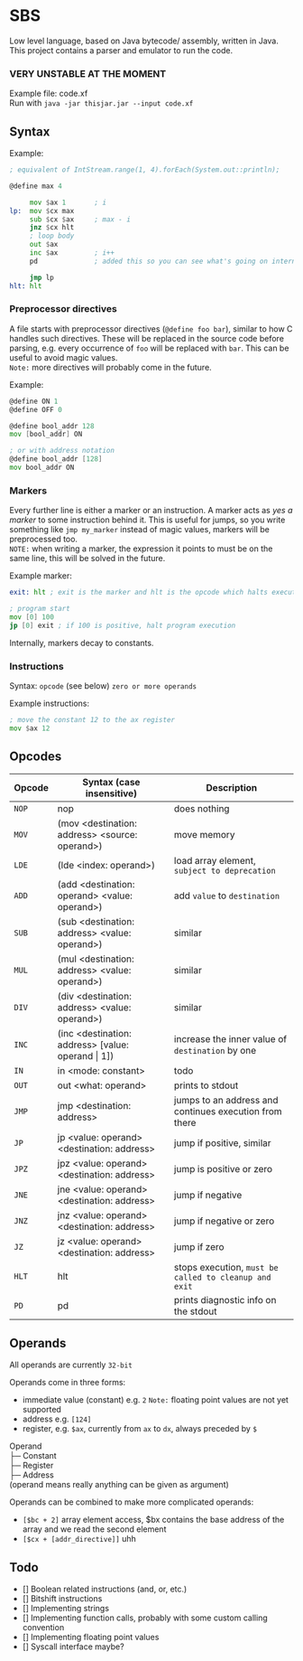 # SBS
Low level language, based on Java bytecode/ assembly, written in Java.  
This project contains a parser and emulator to run the code.

### VERY UNSTABLE AT THE MOMENT

Example file: code.xf  
Run with `java -jar thisjar.jar --input code.xf`

## Syntax

Example:

```asm
; equivalent of IntStream.range(1, 4).forEach(System.out::println);

@define max 4

     mov $ax 1       ; i
lp:  mov $cx max
     sub $cx $ax     ; max - i
     jnz $cx hlt
     ; loop body
     out $ax
     inc $ax         ; i++
     pd              ; added this so you can see what's going on internally (print diagnostics)

     jmp lp
hlt: hlt
```

### Preprocessor directives

A file starts with preprocessor directives (`@define foo bar`), similar to how C handles such directives.
These will be replaced in the source code before parsing, e.g. every occurrence of `foo` will be replaced with `bar`.
This can be useful to avoid magic values.  
`Note:` more directives will probably come in the future.

Example:

```asm
@define ON 1
@define OFF 0

@define bool_addr 128
mov [bool_addr] ON

; or with address notation
@define bool_addr [128]
mov bool_addr ON
```

### Markers

Every further line is either a marker or an instruction. A marker acts as *yes a marker* to some instruction behind it.
This is useful for jumps, so you write something like `jmp my_marker` instead of magic values, markers will be preprocessed too.  
`NOTE:` when writing a marker, the expression it points to must be on the same line, this will be solved in the future.

Example marker:

```asm
exit: hlt ; exit is the marker and hlt is the opcode which halts execution of the program

; program start
mov [0] 100
jp [0] exit ; if 100 is positive, halt program execution
```

Internally, markers decay to constants.

### Instructions

Syntax: `opcode` (see below) `zero or more operands`

Example instructions:

```asm
; move the constant 12 to the ax register
mov $ax 12
```

## Opcodes

| Opcode | Syntax (case insensitive)                            | Description                                            |
|--------|------------------------------------------------------|--------------------------------------------------------|
| `NOP`  | nop                                                  | does nothing                                           |
| `MOV`  | (mov <destination: address> <source: operand>)       | move memory                                            |
| `LDE`  | (lde <array start offset: operand> <index: operand>) | load array element, `subject to deprecation`           |
| `ADD`  | (add <destination: operand> <value: operand>)        | add `value` to `destination`                           |
| `SUB`  | (sub <destination: address> <value: operand>)        | similar                                                |
| `MUL`  | (mul <destination: address> <value: operand>)        | similar                                                |
| `DIV`  | (div <destination: address> <value: operand>)        | similar                                                |
| `INC`  | (inc <destination: address> \[value: operand \| 1])  | increase the inner value of `destination` by one       |
| `IN`   | in <mode: constant>                                  | todo                                                   |
| `OUT`  | out <what: operand>                                  | prints to stdout                                       |
| `JMP`  | jmp <destination: address>                           | jumps to an address and continues execution from there |
| `JP`   | jp <value: operand> <destination: address>           | jump if positive, similar                              |
| `JPZ`  | jpz <value: operand> <destination: address>          | jump is positive or zero                               |
| `JNE`  | jne <value: operand> <destination: address>          | jump if negative                                       |
| `JNZ`  | jnz <value: operand> <destination: address>          | jump if negative or zero                               |
| `JZ`   | jz <value: operand> <destination: address>           | jump if zero                                           |
| `HLT`  | hlt                                                  | stops execution, `must be called to cleanup and exit`  |
| `PD`   | pd                                                   | prints diagnostic info on the stdout                   |

## Operands

All operands are currently `32-bit`

Operands come in three forms:
- immediate value (constant) e.g. `2` `Note:` floating point values are not yet supported
- address e.g. `[124]`
- register, e.g. `$ax`, currently from `ax` to `dx`, always preceded by `$`

Operand  
├─ Constant  
├─ Register  
├─ Address  
(operand means really anything can be given as argument)

Operands can be combined to make more complicated operands:
- `[$bc + 2]` array element access, $bx contains the base address of the array and we read the second element
- `[$cx + [addr_directive]]` uhh

## Todo

- [] Boolean related instructions (and, or, etc.)
- [] Bitshift instructions
- [] Implementing strings
- [] Implementing function calls, probably with some custom calling convention
- [] Implementing floating point values
- [] Syscall interface maybe?